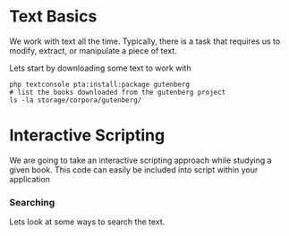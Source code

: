 # Text Basics

We work with text all the time. Typically, there is a task that requires us to modify,
extract, or manipulate a piece of text. 

Lets start by downloading some text to work with
```
php textconsole pta:install:package gutenberg
# list the books downloaded from the gutenberg project
ls -la storage/corpora/gutenberg/
```

# Interactive Scripting
We are going to take an interactive scripting approach while studying a given book.
This code can easily be included into script within your application


### Searching
Lets look at some ways to search the text.





